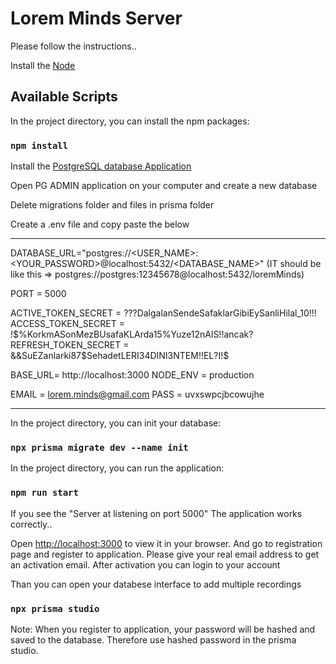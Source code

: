 # Lorem Minds Server 

Please follow the instructions..

Install the  [Node](https://nodejs.dev/en/download/)

## Available Scripts

In the project directory, you can install the npm packages:

### `npm install`

Install the  [PostgreSQL database Application](https://www.postgresql.org/download/)

Open PG ADMIN application on your computer and create a new database 

Delete migrations folder and files in prisma folder

Create a .env file  and copy paste the below 

________________________________________________________________

DATABASE_URL="postgres://<USER_NAME>:<YOUR_PASSWORD>@localhost:5432/<DATABASE_NAME>"
(IT should be like this => postgres://postgres:12345678@localhost:5432/loremMinds)

PORT = 5000

ACTIVE_TOKEN_SECRET = ???DalgalanSendeSafaklarGibiEySanliHilal_10!!!
ACCESS_TOKEN_SECRET = !$%KorkmASonMezBUsafaKLArda15%Yuze12nAlS!!ancak?
REFRESH_TOKEN_SECRET = &&SuEZanlarki87$SehadetLERI34DINI3NTEM!!EL?I!$

BASE_URL= http://localhost:3000
NODE_ENV = production

EMAIL = lorem.minds@gmail.com
PASS = uvxswpcjbcowujhe

________________________________________________________________

In the project directory, you can init your database:

### `npx prisma migrate dev --name init`


In the project directory, you can run the application:

### `npm run start`

If you see the "Server at listening on port 5000" 
The application works correctly..

Open [http://localhost:3000](http://localhost:3000) to view it in your browser.
And go to registration page and register to application.
Please give your real email address to get an activation email.
After activation you can login to your account

Than you can open your databese interface to add multiple recordings 

### `npx prisma studio`

Note: When you register to application, your  password will be hashed and saved to the database. Therefore use hashed password in the prisma studio.
